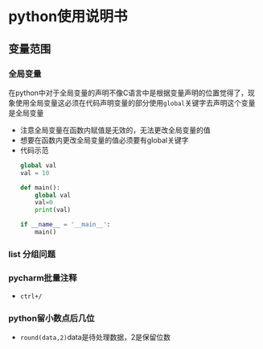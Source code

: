 # python使用说明书

## 变量范围
### 全局变量
在python中对于全局变量的声明不像C语言中是根据变量声明的位置觉得了，现象使用全局变量这必须在代码声明变量的部分使用```global```关键字去声明这个变量是全局变量
- 注意全局变量在函数内赋值是无效的，无法更改全局变量的值
- 想要在函数内更改全局变量的值必须要有global关键字
- 代码示范  
    ```python
    global val
    val = 10

    def main():
        global val
        val=0
        print(val)

    if __name__ = '__main__':
        main()
    
    ```

### list 分组问题


### pycharm批量注释
- ```ctrl+/```

### python留小数点后几位
- ```round(data,2)```data是待处理数据，2是保留位数